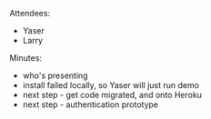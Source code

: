 Attendees:
* Yaser
* Larry

Minutes:
* who's presenting
* install failed locally, so Yaser will just run demo
* next step - get code migrated, and onto Heroku
* next step - authentication prototype
